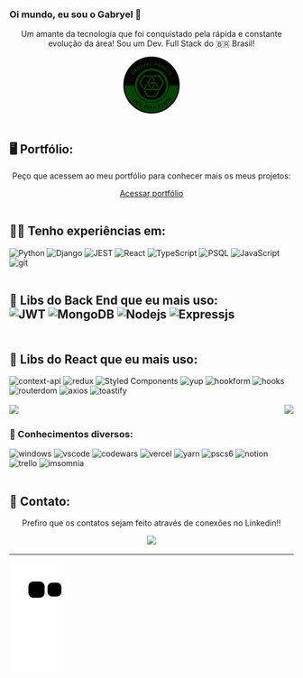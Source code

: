 ### Oi mundo, eu sou o Gabryel 👋
<div align="center" width="50">
<p>
  Um amante da tecnologia que foi conquistado pela rápida e constante evolução da área!
  Sou um Dev. Full Stack do 🇧🇷 Brasil!
</p>
<img src="./gabryeldev_logo.png" href="https://portfolio-gbr.vercel.app/" alt="CoDiNg RocKs"  width="20%" />
</div>
<br>
<h2> 🖥 Portfólio: </h2>
<div align="center" width="50">
  <p>Peço que acessem ao meu portfólio para conhecer mais os meus projetos:</p>
  <a href="https://portfolio-gbr.vercel.app/landing">Acessar portfólio</a>
</div>
<br>
<h2> 👨‍💻 Tenho experiências em: </h2>
<div>
<img height="20em" alt="Python" src="https://img.shields.io/badge/Python-3776AB?style=for-the-badge&logo=python&logoColor=white" />
<img height="20em" alt="Django" src="https://img.shields.io/badge/Django-092E20?style=for-the-badge&logo=django&logoColor=white" />
<img height="20em" alt="JEST" src="https://img.shields.io/badge/Jest-323330?style=for-the-badge&logo=Jest&logoColor=white" />
<img height="20em" alt="React" src="https://img.shields.io/badge/-React-45b8d8?style=flat-square&logo=react&logoColor=white" />
<img height="20em" alt="TypeScript" src="https://img.shields.io/badge/-TypeScript-007ACC?style=flat-square&logo=typescript&logoColor=white" />
<img height="20em" alt="PSQL" src="https://img.shields.io/badge/PostgreSQL-316192?style=for-the-badge&logo=postgresql&logoColor=white" />
<img height="20em" alt="JavaScript" src="https://img.shields.io/badge/JavaScript-323330?style=for-the-badge&logo=javascript&logoColor=F7DF1E">
<img height="20em" alt="git" src="https://img.shields.io/badge/-Git-F05032?style=flat-square&logo=git&logoColor=white" />
</div>
<br>
<h2> 📂 Libs do Back End que eu mais uso:</>
<div>
<img height="20em" alt="JWT" src="https://img.shields.io/badge/json%20web%20tokens-323330?style=for-the-badge&logo=json-web-tokens&logoColor=pink" />
<img height="20em" alt="MongoDB" src="https://img.shields.io/badge/-MongoDB-13aa52?style=flat-square&logo=mongodb&logoColor=white" />
<img height="20em" alt="Nodejs" src="https://img.shields.io/badge/-Nodejs-43853d?style=flat-square&logo=Node.js&logoColor=white" />
<img height="20em" alt="Expressjs" src="https://img.shields.io/badge/Express.js-404D59?style=for-the-badge"/>
</div>
<br>
<h2> 📂 Libs do React que eu mais uso:</h2>
<div>
<img height="20em" alt="context-api" src="https://img.shields.io/badge/Context--Api-563D7C?style=for-the-badge&logo=react&logoColor=black" />
<img height="20em" alt="redux" src="https://img.shields.io/badge/Redux-27338e?style=for-the-badge&logo=redux&logoColor=white" />
<img height="20em" alt="Styled Components" src="https://img.shields.io/badge/-Styled_Components-db7092?style=flat-square&logo=styled-components&logoColor=white" />
<img height="20em" alt="yup" src="https://img.shields.io/badge/Yup-purple?style=for-the-badge&logo=npm&logoColor=white" />
<img height="20em" alt="hookform" src="https://img.shields.io/badge/React--Hook--Form-gold?style=for-the-badge&logo=react&logoColor=black" />
<img height="20em" alt="hooks" src="https://img.shields.io/badge/React--Hooks-red?style=for-the-badge&logo=react&logoColor=white" />
<img height="20em" alt="routerdom" src="https://img.shields.io/badge/React_Router-CA4245?style=for-the-badge&logo=react-router&logoColor=white" />
<img height="20em" alt="axios" src="https://img.shields.io/badge/Axios-black?style=for-the-badge&logo=react&logoColor=white" />
<img height="20em" alt="toastify" src="https://img.shields.io/badge/Toastify-352341?style=for-the-badge&logo=react&logoColor=white" />
</div>
<br>

<div>
  <img  height="150em" src="https://github-readme-stats.vercel.app/api?username=gabryelmaraujo&show_icons=true&theme=midnight-purple&include_all_commits=true&count_private=true"/>
  <img align="right" height="150em" src="https://github-readme-stats.vercel.app/api/top-langs/?username=gabryelmaraujo&layout=compact&langs_count=16&theme=midnight-purple"/>
</div>

<h3> 📂 Conhecimentos diversos:</h3>
<div>
<img height="20em" alt="windows" src="https://img.shields.io/badge/Windows-0078D6?style=for-the-badge&logo=windows&logoColor=white" />
<img height="20em" alt="vscode" src="https://img.shields.io/badge/Visual_Studio_Code-0078D4?style=for-the-badge&logo=visual%20studio%20code&logoColor=white" />
<img height="20em" alt="codewars" src="https://img.shields.io/badge/Codewars-B1361E?style=for-the-badge&logo=Codewars&logoColor=white" />
<img height="20em" alt="vercel" src="https://img.shields.io/badge/Vercel-444?style=for-the-badge&logo=vercel&logoColor=white" />
<img height="20em" alt="yarn" src="https://img.shields.io/badge/Yarn-purple.svg?&style=for-the-badge&logo=yarn&logoColor=white" />
<img height="20em" alt="pscs6" src="https://img.shields.io/badge/Photoshop-blue?style=for-the-badge&logo=adobe-photoshop&logoColor=white" />
<img height="20em" alt="notion" src="https://img.shields.io/badge/Notion-black.svg?&style=for-the-badge&logo=notion&logoColor=white" />
<img height="20em" alt="trello" src="https://img.shields.io/badge/Trello-red.svg?&style=for-the-badge&logo=trello&logoColor=white" />
<img height="20em" alt="imsomnia" src="https://img.shields.io/badge/Insomnia-560e7c.svg?&style=for-the-badge&logo=insomnia&logoColor=white" />
</div>


<br>
<h2> 📩 Contato: </h2>
<div align="center" width="50">
  <p>Prefiro que os contatos sejam feito através de conexões no Linkedin!!</p>
<a href="https://www.linkedin.com/in/gabryelmaraujo"><img src="https://img.shields.io/badge/linkedin-%230077B5.svg?&style=for-the-badge&logo=linkedin&logoColor=white" height=25></a>
</div>

<hr />

![Snake animation](https://github.com/gabryelmaraujo/gabryelmaraujo/blob/output/github-contribution-grid-snake.svg)
